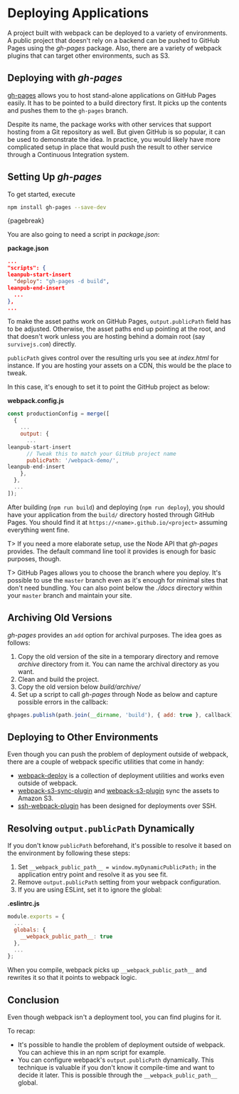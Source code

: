# Deploying Applications

A project built with webpack can be deployed to a variety of environments. A public project that doesn't rely on a backend can be pushed to GitHub Pages using the *gh-pages* package. Also, there are a variety of webpack plugins that can target other environments, such as S3.

## Deploying with *gh-pages*

[gh-pages](https://www.npmjs.com/package/gh-pages) allows you to host stand-alone applications on GitHub Pages easily. It has to be pointed to a build directory first. It picks up the contents and pushes them to the `gh-pages` branch.

Despite its name, the package works with other services that support hosting from a Git repository as well. But given GitHub is so popular, it can be used to demonstrate the idea. In practice, you would likely have more complicated setup in place that would push the result to other service through a Continuous Integration system.

## Setting Up *gh-pages*

To get started, execute

```bash
npm install gh-pages --save-dev
```

{pagebreak}

You are also going to need a script in *package.json*:

**package.json**

```json
...
"scripts": {
leanpub-start-insert
  "deploy": "gh-pages -d build",
leanpub-end-insert
  ...
},
...
```

To make the asset paths work on GitHub Pages, `output.publicPath` field has to be adjusted. Otherwise, the asset paths end up pointing at the root, and that doesn't work unless you are hosting behind a domain root (say `survivejs.com`) directly.

`publicPath` gives control over the resulting urls you see at *index.html* for instance. If you are hosting your assets on a CDN, this would be the place to tweak.

In this case, it's enough to set it to point the GitHub project as below:

**webpack.config.js**

```javascript
const productionConfig = merge([
  {
    ...
    output: {
      ...
leanpub-start-insert
      // Tweak this to match your GitHub project name
      publicPath: '/webpack-demo/',
leanpub-end-insert
    },
  },
  ...
]);
```

After building (`npm run build`) and deploying (`npm run deploy`), you should have your application from the `build/` directory hosted through GitHub Pages. You should find it at `https://<name>.github.io/<project>` assuming everything went fine.

T> If you need a more elaborate setup, use the Node API that *gh-pages* provides. The default command line tool it provides is enough for basic purposes, though.

T> GitHub Pages allows you to choose the branch where you deploy. It's possible to use the `master` branch even as it's enough for minimal sites that don't need bundling. You can also point below the *./docs* directory within your `master` branch and maintain your site.

## Archiving Old Versions

*gh-pages* provides an `add` option for archival purposes. The idea goes as follows:

1. Copy the old version of the site in a temporary directory and remove *archive* directory from it. You can name the archival directory as you want.
2. Clean and build the project.
3. Copy the old version below *build/archive/<version>*
4. Set up a script to call *gh-pages* through Node as below and capture possible errors in the callback:

```javascript
ghpages.publish(path.join(__dirname, 'build'), { add: true }, callback);
```

## Deploying to Other Environments

Even though you can push the problem of deployment outside of webpack, there are a couple of webpack specific utilities that come in handy:

* [webpack-deploy](https://www.npmjs.com/package/webpack-deploy) is a collection of deployment utilities and works even outside of webpack.
* [webpack-s3-sync-plugin](https://www.npmjs.com/package/webpack-s3-sync-plugin) and [webpack-s3-plugin](https://www.npmjs.com/package/webpack-s3-plugin) sync the assets to Amazon S3.
* [ssh-webpack-plugin](https://www.npmjs.com/package/ssh-webpack-plugin) has been designed for deployments over SSH.

## Resolving `output.publicPath` Dynamically

If you don't know `publicPath` beforehand, it's possible to resolve it based on the environment by following these steps:

1. Set `__webpack_public_path__ = window.myDynamicPublicPath;` in the application entry point and resolve it as you see fit.
2. Remove `output.publicPath` setting from your webpack configuration.
3. If you are using ESLint, set it to ignore the global:

**.eslintrc.js**

```javascript
module.exports = {
  ...
  globals: {
    __webpack_public_path__: true
  },
  ...
};
```

When you compile, webpack picks up `__webpack_public_path__` and rewrites it so that it points to webpack logic.

## Conclusion

Even though webpack isn't a deployment tool, you can find plugins for it.

To recap:

* It's possible to handle the problem of deployment outside of webpack. You can achieve this in an npm script for example.
* You can configure webpack's `output.publicPath` dynamically. This technique is valuable if you don't know it compile-time and want to decide it later. This is possible through the `__webpack_public_path__ ` global.

